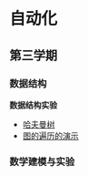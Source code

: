 
# 自动化



## 第三学期
### 数据结构

**数据结构实验**

- [哈夫曼树](datastructure/Huffman.md)
- [图的遍历的演示](datastructure/graph_traval.md)

### 数学建模与实验
